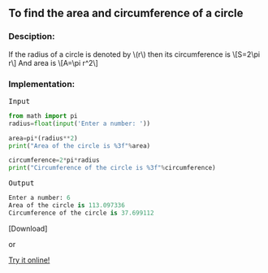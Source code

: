 <script type="text/javascript" src="https://cdnjs.cloudflare.com/ajax/libs/mathjax/2.7.0/MathJax.js?config=TeX-AMS_CHTML"></script>


## To find the area and circumference of a circle


### Desciption:

If the radius of a circle is denoted by \\(r\\) then its circumference is
\\[S=2\pi r\\]
And area is
\\[A=\pi r^2\\]

### Implementation:

<kbd>Input</kbd>

```python
from math import pi
radius=float(input('Enter a number: '))

area=pi*(radius**2)
print("Area of the circle is %3f"%area)

circumference=2*pi*radius
print("Circumference of the circle is %3f"%circumference)
```

<kbd>Output</kbd>

```python
Enter a number: 6
Area of the circle is 113.097336
Circumference of the circle is 37.699112
```


[Download]

or

[Try it online!](https://tio.run/##dcw9CsMwDIbh3acQgRDbYwIdChlKyUHcVCaC@AdFHnp6NyEU2qGrPr1PfsmS4lCr5xQgOFmAQk4skEmxe1LZRr8mJ5piLqK7KQoyOIglPJCv0BmjlGN0Yyarz8La3qjMFEU3t32C5EEWhJl4XhFog3bwTXtUe3xcS/DIGGcce7s7J/Mh7t8Pf6wfxNR6eQM "Python 3 – Try It Online")
